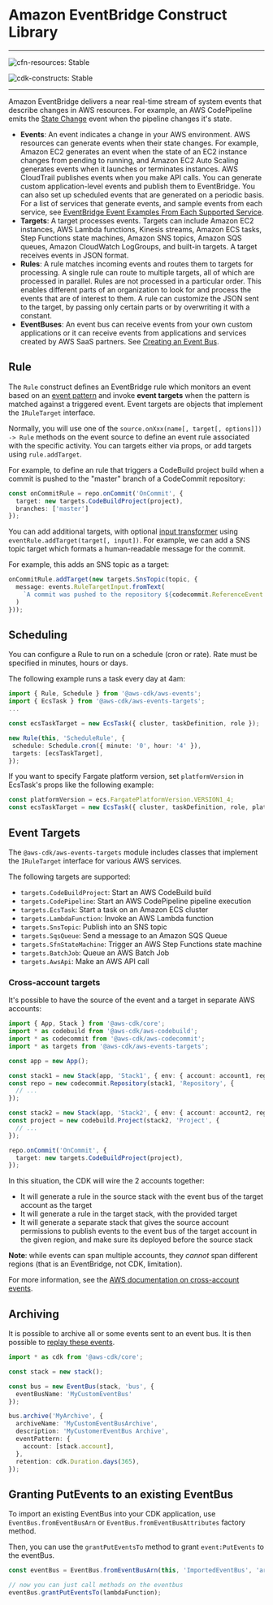 # Amazon EventBridge Construct Library
<!--BEGIN STABILITY BANNER-->

---

![cfn-resources: Stable](https://img.shields.io/badge/cfn--resources-stable-success.svg?style=for-the-badge)

![cdk-constructs: Stable](https://img.shields.io/badge/cdk--constructs-stable-success.svg?style=for-the-badge)

---

<!--END STABILITY BANNER-->

Amazon EventBridge delivers a near real-time stream of system events that
describe changes in AWS resources. For example, an AWS CodePipeline emits the
[State
Change](https://docs.aws.amazon.com/eventbridge/latest/userguide/event-types.html#codepipeline-event-type)
event when the pipeline changes it's state.

* __Events__: An event indicates a change in your AWS environment. AWS resources
  can generate events when their state changes. For example, Amazon EC2
  generates an event when the state of an EC2 instance changes from pending to
  running, and Amazon EC2 Auto Scaling generates events when it launches or
  terminates instances. AWS CloudTrail publishes events when you make API calls.
  You can generate custom application-level events and publish them to
  EventBridge. You can also set up scheduled events that are generated on
  a periodic basis. For a list of services that generate events, and sample
  events from each service, see [EventBridge Event Examples From Each
  Supported
  Service](https://docs.aws.amazon.com/eventbridge/latest/userguide/event-types.html).
* __Targets__: A target processes events. Targets can include Amazon EC2
  instances, AWS Lambda functions, Kinesis streams, Amazon ECS tasks, Step
  Functions state machines, Amazon SNS topics, Amazon SQS queues, Amazon CloudWatch LogGroups, and built-in
  targets. A target receives events in JSON format.
* __Rules__: A rule matches incoming events and routes them to targets for
  processing. A single rule can route to multiple targets, all of which are
  processed in parallel. Rules are not processed in a particular order. This
  enables different parts of an organization to look for and process the events
  that are of interest to them. A rule can customize the JSON sent to the
  target, by passing only certain parts or by overwriting it with a constant.
* __EventBuses__: An event bus can receive events from your own custom applications
  or it can receive events from applications and services created by AWS SaaS partners.
  See [Creating an Event Bus](https://docs.aws.amazon.com/eventbridge/latest/userguide/create-event-bus.html).

## Rule

The `Rule` construct defines an EventBridge rule which monitors an
event based on an [event
pattern](https://docs.aws.amazon.com/eventbridge/latest/userguide/filtering-examples-structure.html)
and invoke __event targets__ when the pattern is matched against a triggered
event. Event targets are objects that implement the `IRuleTarget` interface.

Normally, you will use one of the `source.onXxx(name[, target[, options]]) ->
Rule` methods on the event source to define an event rule associated with
the specific activity. You can targets either via props, or add targets using
`rule.addTarget`.

For example, to define an rule that triggers a CodeBuild project build when a
commit is pushed to the "master" branch of a CodeCommit repository:

```ts
const onCommitRule = repo.onCommit('OnCommit', {
  target: new targets.CodeBuildProject(project),
  branches: ['master']
});
```

You can add additional targets, with optional [input
transformer](https://docs.aws.amazon.com/eventbridge/latest/APIReference/API_InputTransformer.html)
using `eventRule.addTarget(target[, input])`. For example, we can add a SNS
topic target which formats a human-readable message for the commit.

For example, this adds an SNS topic as a target:

```ts
onCommitRule.addTarget(new targets.SnsTopic(topic, {
  message: events.RuleTargetInput.fromText(
    `A commit was pushed to the repository ${codecommit.ReferenceEvent.repositoryName} on branch ${codecommit.ReferenceEvent.referenceName}`
  )
}));
```

## Scheduling

You can configure a Rule to run on a schedule (cron or rate).
Rate must be specified in minutes, hours or days.

The following example runs a task every day at 4am:

```ts
import { Rule, Schedule } from '@aws-cdk/aws-events';
import { EcsTask } from '@aws-cdk/aws-events-targets';
...

const ecsTaskTarget = new EcsTask({ cluster, taskDefinition, role });

new Rule(this, 'ScheduleRule', {
 schedule: Schedule.cron({ minute: '0', hour: '4' }),
 targets: [ecsTaskTarget],
});
```

If you want to specify Fargate platform version, set `platformVersion` in EcsTask's props like the following example:

```ts
const platformVersion = ecs.FargatePlatformVersion.VERSION1_4;
const ecsTaskTarget = new EcsTask({ cluster, taskDefinition, role, platformVersion });
```

## Event Targets

The `@aws-cdk/aws-events-targets` module includes classes that implement the `IRuleTarget`
interface for various AWS services.

The following targets are supported:

* `targets.CodeBuildProject`: Start an AWS CodeBuild build
* `targets.CodePipeline`: Start an AWS CodePipeline pipeline execution
* `targets.EcsTask`: Start a task on an Amazon ECS cluster
* `targets.LambdaFunction`: Invoke an AWS Lambda function
* `targets.SnsTopic`: Publish into an SNS topic
* `targets.SqsQueue`: Send a message to an Amazon SQS Queue
* `targets.SfnStateMachine`: Trigger an AWS Step Functions state machine
* `targets.BatchJob`: Queue an AWS Batch Job
* `targets.AwsApi`: Make an AWS API call

### Cross-account targets

It's possible to have the source of the event and a target in separate AWS accounts:

```ts
import { App, Stack } from '@aws-cdk/core';
import * as codebuild from '@aws-cdk/aws-codebuild';
import * as codecommit from '@aws-cdk/aws-codecommit';
import * as targets from '@aws-cdk/aws-events-targets';

const app = new App();

const stack1 = new Stack(app, 'Stack1', { env: { account: account1, region: 'us-east-1' } });
const repo = new codecommit.Repository(stack1, 'Repository', {
  // ...
});

const stack2 = new Stack(app, 'Stack2', { env: { account: account2, region: 'us-east-1' } });
const project = new codebuild.Project(stack2, 'Project', {
  // ...
});

repo.onCommit('OnCommit', {
  target: new targets.CodeBuildProject(project),
});
```

In this situation, the CDK will wire the 2 accounts together:

* It will generate a rule in the source stack with the event bus of the target account as the target
* It will generate a rule in the target stack, with the provided target
* It will generate a separate stack that gives the source account permissions to publish events
  to the event bus of the target account in the given region,
  and make sure its deployed before the source stack

**Note**: while events can span multiple accounts, they _cannot_ span different regions
(that is an EventBridge, not CDK, limitation).

For more information, see the
[AWS documentation on cross-account events](https://docs.aws.amazon.com/eventbridge/latest/userguide/eventbridge-cross-account-event-delivery.html).

## Archiving

It is possible to archive all or some events sent to an event bus. It is then possible to [replay these events](https://aws.amazon.com/blogs/aws/new-archive-and-replay-events-with-amazon-eventbridge/).

```ts
import * as cdk from '@aws-cdk/core';

const stack = new stack();

const bus = new EventBus(stack, 'bus', {
  eventBusName: 'MyCustomEventBus'
});

bus.archive('MyArchive', {
  archiveName: 'MyCustomEventBusArchive',
  description: 'MyCustomerEventBus Archive',
  eventPattern: {
    account: [stack.account],
  },
  retention: cdk.Duration.days(365),
});
```

## Granting PutEvents to an existing EventBus

To import an existing EventBus into your CDK application, use `EventBus.fromEventBusArn` or `EventBus.fromEventBusAttributes`
factory method.

Then, you can use the `grantPutEventsTo` method to grant `event:PutEvents` to the eventBus.

```ts
const eventBus = EventBus.fromEventBusArn(this, 'ImportedEventBus', 'arn:aws:events:us-east-1:111111111:event-bus/my-event-bus');

// now you can just call methods on the eventbus
eventBus.grantPutEventsTo(lambdaFunction);
```
